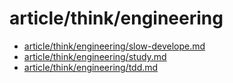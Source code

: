 # article/think/engineering

- [article/think/engineering/slow-develope.md](slow-develope.md)
- [article/think/engineering/study.md](study.md)
- [article/think/engineering/tdd.md](tdd.md)
